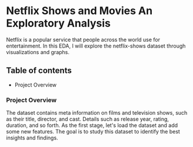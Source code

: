 # Netflix Shows and Movies An Exploratory Analysis
Netflix is a popular service that people across the world use for entertainment. In this EDA, I will explore the netflix-shows dataset through visualizations and graphs.

## Table of contents
- Project Overview


### Project Overview
The dataset contains meta information on films and television shows, such as their title, director, and cast. Details such as release year, rating, duration, and so forth. As the first stage, let's load the dataset and add some new features. The goal is to study this dataset to identify the best insights and findings.
